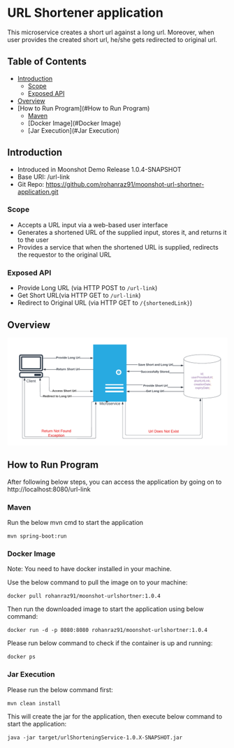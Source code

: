 # URL Shortener application

This microservice creates a short url against a long url. Moreover, when user provides the created short url, he/she gets 
redirected to original url. 

## Table of Contents

- [Introduction](#introduction)
  - [Scope](#Scope)
  - [Exposed API](#exposed-api)
- [Overview](#overview)
- [How to Run Program](#How to Run Program)
  - [Maven](#Maven)
  - [Docker Image](#Docker Image)
  - [Jar Execution](#Jar Execution)
## Introduction

- Introduced in Moonshot Demo Release 1.0.4-SNAPSHOT
- Base URI: /url-link
- Git Repo: <https://github.com/rohanraz91/moonshot-url-shortner-application.git>

### Scope
- Accepts a URL input via a web-based user interface
- Generates a shortened URL of the supplied input, stores it, and returns it to the user
- Provides a service that when the shortened URL is supplied, redirects the requestor to the original URL

### Exposed API
- Provide Long URL (via HTTP POST to `/url-link`)
- Get Short URL(via HTTP GET to `/url-link`)
- Redirect to Original URL (via HTTP GET to `/{shortenedLink}`)

## Overview
![Overview](Images/Overview_diagram.png)

## How to Run Program
After following below steps, you can access the application by going on to http://localhost:8080/url-link

### Maven
Run the below mvn cmd to start the application
```
mvn spring-boot:run
```

### Docker Image
Note: You need to have docker installed in your machine.

Use the below command to pull the image on to your machine:
```
docker pull rohanraz91/moonshot-urlshortner:1.0.4
```
Then run the downloaded image to start the application using below command:
```
docker run -d -p 8080:8080 rohanraz91/moonshot-urlshortner:1.0.4
```
Please run below command to check if the container is up and running:
```
docker ps
```

### Jar Execution
Please run the below command first:
```
mvn clean install
```
This will create the jar for the application, then execute below command to start the application:
```
java -jar target/urlShorteningService-1.0.X-SNAPSHOT.jar
```
